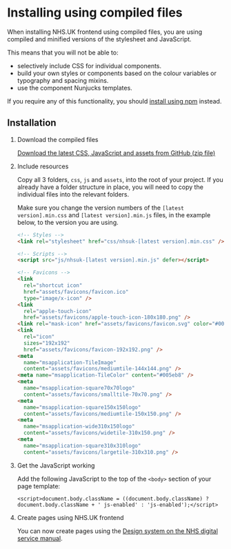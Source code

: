 # Installing using compiled files

When installing NHS.UK frontend using compiled files, you are using compiled and minified versions of the stylesheet and JavaScript.

This means that you will not be able to:

- selectively include CSS for individual components.
- build your own styles or components based on the colour variables or typography and spacing mixins.
- use the component Nunjucks templates.

If you require any of this functionality, you should [install using npm](/docs/installation/installing-with-npm.md) instead.

## Installation

1. Download the compiled files

   [Download the latest CSS, JavaScript and assets from GitHub (zip file)](https://github.com/nhsuk/nhsuk-frontend/releases)

2. Include resources

   Copy all 3 folders, `css`, `js` and `assets`, into the root of your project. If you already have a folder structure
   in place, you will need to copy the individual files into the relevant folders.

   Make sure you change the version numbers of the `[latest version].min.css` and `[latest version].min.js` files,
   in the example below, to the version you are using.

   ```html
   <!-- Styles -->
   <link rel="stylesheet" href="css/nhsuk-[latest version].min.css" />

   <!-- Scripts -->
   <script src="js/nhsuk-[latest version].min.js" defer></script>

   <!-- Favicons -->
   <link
     rel="shortcut icon"
     href="assets/favicons/favicon.ico"
     type="image/x-icon" />
   <link
     rel="apple-touch-icon"
     href="assets/favicons/apple-touch-icon-180x180.png" />
   <link rel="mask-icon" href="assets/favicons/favicon.svg" color="#005eb8" />
   <link
     rel="icon"
     sizes="192x192"
     href="assets/favicons/favicon-192x192.png" />
   <meta
     name="msapplication-TileImage"
     content="assets/favicons/mediumtile-144x144.png" />
   <meta name="msapplication-TileColor" content="#005eb8" />
   <meta
     name="msapplication-square70x70logo"
     content="assets/favicons/smalltile-70x70.png" />
   <meta
     name="msapplication-square150x150logo"
     content="assets/favicons/mediumtile-150x150.png" />
   <meta
     name="msapplication-wide310x150logo"
     content="assets/favicons/widetile-310x150.png" />
   <meta
     name="msapplication-square310x310logo"
     content="assets/favicons/largetile-310x310.png" />
   ```

3. Get the JavaScript working

   Add the following JavaScript to the top of the `<body>` section of your page template:

   ```
   <script>document.body.className = ((document.body.className) ? document.body.className + ' js-enabled' : 'js-enabled');</script>
   ```

4. Create pages using NHS.UK frontend

   You can now create pages using the [Design system on the NHS digital service manual](https://service-manual.nhs.uk/design-system).
